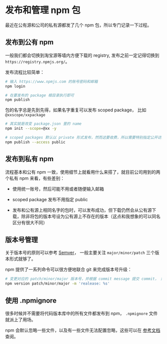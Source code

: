 # 发布和管理 npm 包

最近在公有源和公司的私有源都发了几个 npm 包，所以专门记录一下过程。

## 发布到公有 npm

一般我们都会切换到淘宝源等墙内方便下载的 registry, 发布之前一定记得切换到 `https://registry.npmjs.org/`。

发布流程比较简单：

```bash
# 输入 https://www.npmjs.com 的账号密码和邮箱
npm login

# 在要发布的 package 根目录执行即可
npm publish
```

包的名字总是先到先得，如果名字重复可以发布 scoped package， 比如 `@xxscope/xxpackage`

```bash
# 其实就是改变 package.json 里的 name
npm init --scope=@xx -y

# scoped packages 默认以 private 形式发布，然而这要收费，所以需要特别指定公开访问
npm publish --access public
```

## 发布到私有 npm

流程基本和公有 npm 一致，使用细节上就看用什么来搭了，就目前公司用到的两个私有 npm 来看，有些差别：

- 使用统一账号，然后可能不用或者随便输入邮箱

- scoped package 发布不用指定 public

- 发布和公有源上相同名字的包时，可以发布成功，但下载仍然会从公有源下载，除非将包的版本号设为公有源上不存在的版本（这点和我想象的可以同名区分有很大不同）

## 版本号管理

关于版本号的原则可以参考 [Semver](https://semver.org/lang/zh-CN/)， 一般主要关注 `major/minor/patch` 三个版本形式就够了。

npm 提供了一系列命令可以很方便地联合 git 来完成版本号升级：

```bash
# 变更对应的 patch/minor/major 版本号，并根据 commit message 提交 commit， 然后打上相应的 tag(vx.y.z), 其中 %s 是生成的版本号
npm version patch/minor/major -m 'realease: %s'
```

## 使用 .npmignore

很多时候并不需要将代码版本库中的所有文件都发布到 npm， `.npmignore` 文件就派上了用场。

npm 会默认忽略一些文件，以及有一些文件无法配置忽略，这些可以在 [参考文档](https://docs.npmjs.com/misc/developers#keeping-files-out-of-your-package) 查阅。
